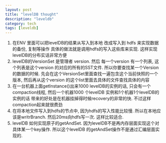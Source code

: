 ```yaml
---
layout: post
title: "levelDB thought"
description: "leveldb"
category: tech
tags: [leveldb]
---
```


1. 在ENV 里面可以把levelDB的结果从写入到本地 改成写入到 hdfs 来实现数据的备份, 复制等操作 具体的做法就是调用hdfs的写入这些库来实现.  这样实现levelDB的分布实话非常方便
2. levelDB的VersionSet 是管理者 version. 然后 每一个version 有一个列表, 这个列表是这个version 的对应的所有的SST文件.  所以你要查找某一个Version的数据的时候.  先会在这个VersionSet里面查找一遍包含这个当前快照的一个版本, 然后再从这个version 的这个list里面去具体的文件查找具体的内容
3. 在一台机器上面getInstance()出来1000 levelDB的实例的话, 只会有一个compaction线程, 然后一个机器1000 个levelDB 实例和1个机器1个levelDB的实例的话 带来的好处是在机器挂掉得时候recovery的非常的快.  不过这样compaction起来就很费劲
4. 在将本地文件写入到hdfs的节点中, 因为hdfs的写入性能比较慢.  所以在本地应该是writrBranch. 然后20ms向hdfs写一次. 这样比较适合.
5. levelDB 如何实现原子的getAndSet.  因为levelDB不是再内存层面实现这个对具体某一个key操作. 所以这个levelDB 的getAndSet操作不是通过汇编层面实现的.
